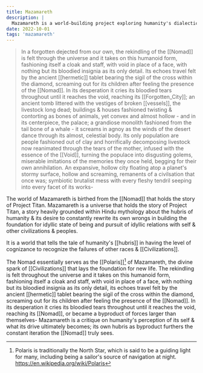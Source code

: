 ```yaml
---
title: Mazamareth
description: |
  Mazamareth is a world-building project exploring humanity's dialectics in the growth of civilizations.
date: 2022-10-01
tags: 'mazamareth'
---
```


>In a forgotten dejected from our own, the rekindling of the [[Nomad]] is felt through the universe and it takes on this humanoid form, fashioning itself a cloak and staff, with void in place of a face, with nothing but its bloodied insignia as its only detail.
>Its echoes travel felt by the ancient [[hermetic]] tablet bearing the sigil of the cross within the diamond, screaming out for its children after feeling the presence of the [[Nomad]].
>In its desperation it cries its bloodied tears throughout until it reaches the void, reaching its [[Forgotten_City]]; an ancient tomb littered with the vestiges of broken [[vessels]], the livestock long dead; buildings & houses fashioned twisting & contorting as bones of animals, yet convex and almost hollow - and in its centerpiece, the palace; a grandiose monolith fashioned from the tail bone of a whale - it screams in agnoy as the winds of the desert dance through its almost, celestial body.
>Its only population are people fashioned out of clay and horrifically decomposing livestock now reanimated through the tears of the mother, infused with the essence of the [[Void]], turning the populace into disgusting golems, miserable imitations of the memories they once held, begging for their own annihilation.
>An expansive, hollow city floating atop a planet's stormy surface, hollow and screaming, remanents of a civilsation that once was; symbiotic brutalist mess with every fleshy tendril seeping into every facet of its works-

The world of Mazamareth is birthed from the [[Nomad]] that holds the story of Project Titan.
Mazamareth is a universe that holds the story of Project Titan, a story heavily grounded within Hindu mythology about the hubris of humanity & its desire to constantly rewrite its own wrongs in building the foundation for idyllic state of being and pursuit of idyllic relations with self & other civilizations & peoples.

It is a world that tells the tale of humanity's [[hubris]] in having the level of cognizance to recognize the failures of other races & [[Civilizations]].

The Nomad essentially serves as the [[Polaris]][^1] of Mazamareth, the divine spark of [[Civilizations]] that lays the foundation for new life. The rekindling is felt throughout the universe and it takes on this humanoid form, fashioning itself a cloak and staff, with void in place of a face, with nothing but its bloodied insignia as its only detail, its echoes travel felt by the ancient [[hermetic]] tablet bearing the sigil of the cross within the diamond, screaming out for its children after feeling the presence of the [[Nomad]]. In its desperation it cries its bloodied tears throughout until it reaches the void, reaching its [[Nomad]], or became a byproduct of forces larger than themselves-
Mazamareth is a critique on humanity's perception of its self & what its drive ultimately becomes; its own hubris as byproduct furthers the constant iteration the [[Nomad]] truly sees.


[^1]: Polaris is traditionally the North Star, which is said to be a guiding light for many, including being a sailor's source of navigation at night. <https://en.wikipedia.org/wiki/Polaris>
